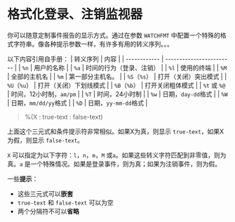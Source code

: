 # 格式化登录、注销监视器

你可以随意定制事件报告的显示方式。通过在参数 `WATCHFMT` 中配置一个特殊的格式字符串。像各种提示参数一样，有许多有用的转义序列。。。

以下内容引用自手册：
| 转义序列     | 内容                     |
| ------------ | ------------------------ |
| `%n`         | 用户的名称               |
| `%a`         | 时间的行为（登录、注销） |
| `%l`         | 使用的终端               |
| `%M`         | 全部的主机名             |
| `%m`         | 第一部分主机名。         |
| `%S`（`%s`） | 打开（关闭）突出模式     |
| `%U`（`%u`） | 打开（关闭）下划线模式   |
| `%B`（`%b`） | 打开关闭粗体模式         |
| `%t` 或 `%@` | 时间，12小时制，`am/pm`  |
| `%T`         | 时间，24小时制           |
| `%w`         | 日期，`day-dd`格式       |
| `%W`         | 日期，`mm/dd/yy`格式     |
| `%D`         | 日期，`yy-mm-dd`格式     |

> %(X : true-text : false-text)

上面这个三元式和条件提示符非常相似。如果X为真，则显示 `true-text`，如果X为假，则显示 `false-text`。

`X` 可以指定为以下字符：`l`，`n`，`m`，`M` 或`a`。如果这些转义字符匹配到非零值，则为真。`a` 是一个特殊情况。如果是登录事件，则为真；如果为注销事件，则为假。

一些**提示**：

- 这些三元式可以**嵌套**
- `true-text` 和 `false-text` 可以为空
- 两个分隔符不可以**省略**